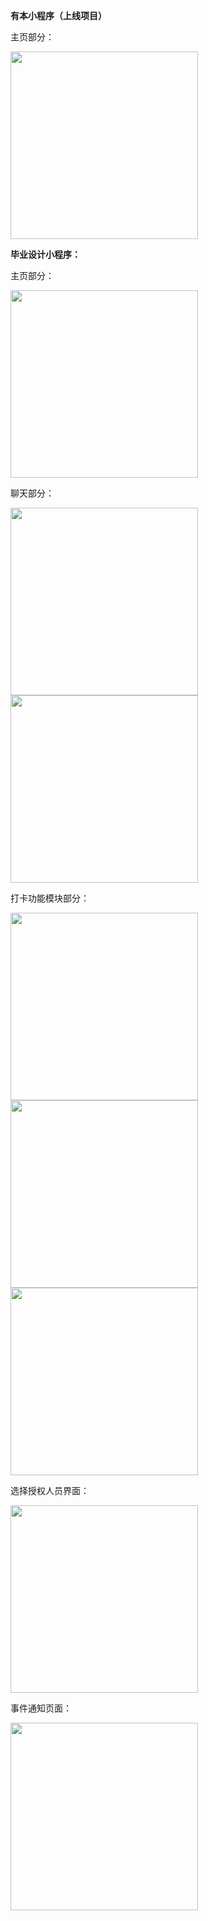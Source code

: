 **有本小程序（上线项目）**

主页部分：

<img src="https://raw.githubusercontent.com/MARKCHEN0218/ProjectPreview/master/IMG_4160.PNG" width="300"/>


**毕业设计小程序：**

主页部分：

<img src="https://raw.githubusercontent.com/MARKCHEN0218/ProjectPreview/master/wps2.png" width="300"/>

聊天部分：

<img src="https://raw.githubusercontent.com/MARKCHEN0218/ProjectPreview/master/wps8.jpg" width="300"/>

<img src="https://raw.githubusercontent.com/MARKCHEN0218/ProjectPreview/master/wps3.png" width="300"/>

打卡功能模块部分：

<img src="https://raw.githubusercontent.com/MARKCHEN0218/ProjectPreview/master/wps9.jpg" width="300"/>

<img src="https://raw.githubusercontent.com/MARKCHEN0218/ProjectPreview/master/wps4.png" width="300"/>

<img src="https://raw.githubusercontent.com/MARKCHEN0218/ProjectPreview/master/wps6.png" width="300"/>

选择授权人员界面：

<img src="https://raw.githubusercontent.com/MARKCHEN0218/ProjectPreview/master/wps7.png" width="300"/>

事件通知页面：

<img src="https://raw.githubusercontent.com/MARKCHEN0218/ProjectPreview/master/wps10.jpg" width="300"/>


